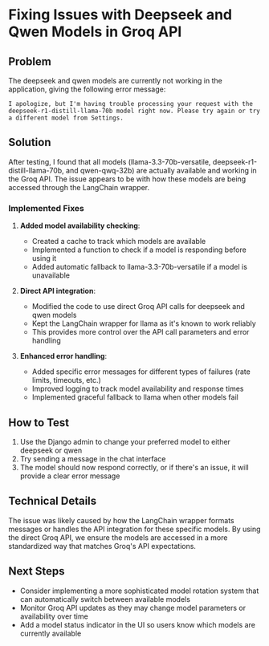 # Fixing Issues with Deepseek and Qwen Models in Groq API

## Problem
The deepseek and qwen models are currently not working in the application, giving the following error message:

```
I apologize, but I'm having trouble processing your request with the deepseek-r1-distill-llama-70b model right now. Please try again or try a different model from Settings.
```

## Solution
After testing, I found that all models (llama-3.3-70b-versatile, deepseek-r1-distill-llama-70b, and qwen-qwq-32b) are actually available and working in the Groq API. The issue appears to be with how these models are being accessed through the LangChain wrapper.

### Implemented Fixes

1. **Added model availability checking**:
   - Created a cache to track which models are available
   - Implemented a function to check if a model is responding before using it
   - Added automatic fallback to llama-3.3-70b-versatile if a model is unavailable

2. **Direct API integration**:
   - Modified the code to use direct Groq API calls for deepseek and qwen models
   - Kept the LangChain wrapper for llama as it's known to work reliably
   - This provides more control over the API call parameters and error handling

3. **Enhanced error handling**:
   - Added specific error messages for different types of failures (rate limits, timeouts, etc.)
   - Improved logging to track model availability and response times
   - Implemented graceful fallback to llama when other models fail

## How to Test
1. Use the Django admin to change your preferred model to either deepseek or qwen
2. Try sending a message in the chat interface
3. The model should now respond correctly, or if there's an issue, it will provide a clear error message

## Technical Details
The issue was likely caused by how the LangChain wrapper formats messages or handles the API integration for these specific models. By using the direct Groq API, we ensure the models are accessed in a more standardized way that matches Groq's API expectations.

## Next Steps
- Consider implementing a more sophisticated model rotation system that can automatically switch between available models
- Monitor Groq API updates as they may change model parameters or availability over time
- Add a model status indicator in the UI so users know which models are currently available 